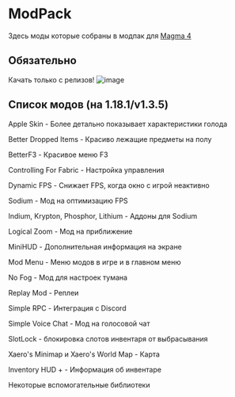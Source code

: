 # ModPack

Здесь моды которые собраны в модпак для [Magma 4](https://magma4.ml)

## Обязательно

Качать только с релизов!
![image](https://user-images.githubusercontent.com/71085027/147647076-c593e928-7949-4e75-a227-49f782a8f08f.png)

## Список модов (на 1.18.1/v1.3.5)

Apple Skin - Более детально показывает характеристики голода

Better Dropped Items - Красиво лежащие предметы на полу

BetterF3 - Красивое меню F3

Controlling For Fabric - Настройка управления

Dynamic FPS - Снижает FPS, когда окно с игрой неактивно

Sodium - Мод на оптимизацию FPS

Indium, Krypton, Phosphor, Lithium - Аддоны для Sodium

Logical Zoom - Мод на приближение

MiniHUD - Дополнительная информация на экране

Mod Menu - Меню модов в игре и в главном меню

No Fog - Мод для настроек тумана

Replay Mod - Реплеи

Simple RPC - Интеграция с Discord

Simple Voice Chat - Мод на голосовой чат

SlotLock - блокировка слотов инвентаря от выбрасывания

Xaero's Minimap и Xaero's World Map - Карта

Inventory HUD + - Информация об инвентаре

Некоторые вспомогательные библиотеки
